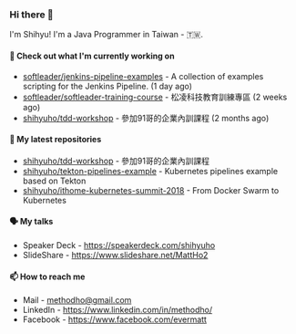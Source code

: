 ### Hi there 👋

I'm Shihyu! I'm a Java Programmer in Taiwan - 🇹🇼.

#### 👷 Check out what I'm currently working on

- [softleader/jenkins-pipeline-examples](https://github.com/softleader/jenkins-pipeline-examples) - A collection of examples scripting for the Jenkins Pipeline. (1 day ago)
- [softleader/softleader-training-course](https://github.com/softleader/softleader-training-course) - 松凌科技教育訓練專區 (2 weeks ago)
- [shihyuho/tdd-workshop](https://github.com/shihyuho/tdd-workshop) - 參加91哥的企業內訓課程 (2 months ago)

#### 🌱 My latest repositories

- [shihyuho/tdd-workshop](https://github.com/shihyuho/tdd-workshop) - 參加91哥的企業內訓課程
- [shihyuho/tekton-pipelines-example](https://github.com/shihyuho/tekton-pipelines-example) - Kubernetes pipelines example based on Tekton
- [shihyuho/ithome-kubernetes-summit-2018](https://github.com/shihyuho/ithome-kubernetes-summit-2018) - From Docker Swarm to Kubernetes

#### 🗣️ My talks

- Speaker Deck - https://speakerdeck.com/shihyuho
- SlideShare - https://www.slideshare.net/MattHo2

#### 📫 How to reach me

- Mail - methodho@gmail.com
- LinkedIn - https://www.linkedin.com/in/methodho/
- Facebook - https://www.facebook.com/evermatt


